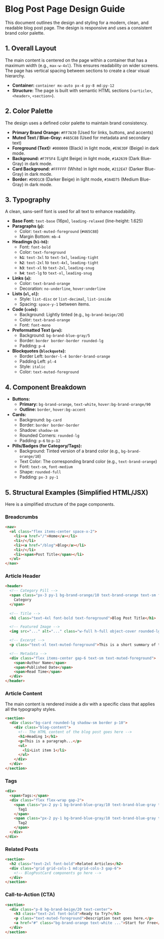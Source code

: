 # Blog Post Page Design Guide

This document outlines the design and styling for a modern, clean, and readable blog post page. The design is responsive and uses a consistent brand color palette.

## 1. Overall Layout

The main content is centered on the page within a container that has a maximum width (e.g., `max-w-4xl`). This ensures readability on wider screens. The page has vertical spacing between sections to create a clear visual hierarchy.

- **Container:** `container mx-auto px-4 py-8 md:py-12`
- **Structure:** The page is built with semantic HTML sections (`<article>`, `<header>`, `<section>`).

## 2. Color Palette

The design uses a defined color palette to maintain brand consistency.

- **Primary Brand Orange:** `#FF7A30` (Used for links, buttons, and accents)
- **Muted Text / Blue-Gray:** `#465C88` (Used for metadata and secondary text)
- **Foreground (Text):** `#000000` (Black) in light mode, `#E9E3DF` (Beige) in dark mode.
- **Background:** `#F7F5F4` (Light Beige) in light mode, `#1A2639` (Dark Blue-Gray) in dark mode.
- **Card Background:** `#FFFFFF` (White) in light mode, `#212E47` (Darker Blue-Gray) in dark mode.
- **Border:** `#D9D1CB` (Darker Beige) in light mode, `#3A4D75` (Medium Blue-Gray) in dark mode.

## 3. Typography

A clean, sans-serif font is used for all text to enhance readability.

- **Base Font:** `text-base` (16px), `leading-relaxed` (line-height: 1.625)
- **Paragraphs (`p`):**
  - Color: `text-muted-foreground` (`#465C88`)
  - Margin Bottom: `mb-4`
- **Headings (`h1`-`h6`):**
  - Font: `font-bold`
  - Color: `text-foreground`
  - **`h1`**: `text-3xl` to `text-5xl`, `leading-tight`
  - **`h2`**: `text-2xl` to `text-4xl`, `leading-tight`
  - **`h3`**: `text-xl` to `text-2xl`, `leading-snug`
  - **`h4`**: `text-lg` to `text-xl`, `leading-snug`
- **Links (`a`):**
  - Color: `text-brand-orange`
  - Decoration: `no-underline`, `hover:underline`
- **Lists (`ul`, `ol`):**
  - Style: `list-disc` or `list-decimal`, `list-inside`
  - Spacing: `space-y-1` between items.
- **Code (`code`):**
  - Background: Lightly tinted (e.g., `bg-brand-beige/20`)
  - Color: `text-brand-orange`
  - Font: `font-mono`
- **Preformatted Text (`pre`):**
  - Background: `bg-brand-blue-gray/5`
  - Border: `border border-border rounded-lg`
  - Padding: `p-4`
- **Blockquotes (`blockquote`):**
  - Border Left: `border-l-4 border-brand-orange`
  - Padding Left: `pl-4`
  - Style: `italic`
  - Color: `text-muted-foreground`

## 4. Component Breakdown

- **Buttons:**
  - **Primary:** `bg-brand-orange`, `text-white`, `hover:bg-brand-orange/90`
  - **Outline:** `border`, `hover:bg-accent`
- **Cards:**
  - Background: `bg-card`
  - Border: `border border-border`
  - Shadow: `shadow-sm`
  - Rounded Corners: `rounded-lg`
  - Padding: `p-6` to `p-12`
- **Pills/Badges (for Category/Tags):**
  - Background: Tinted version of a brand color (e.g., `bg-brand-orange/10`)
  - Text Color: The corresponding brand color (e.g., `text-brand-orange`)
  - Font: `text-sm`, `font-medium`
  - Shape: `rounded-full`
  - Padding: `px-3 py-1`

## 5. Structural Examples (Simplified HTML/JSX)

Here is a simplified structure of the page components.

### Breadcrumbs
```html
<nav>
  <ol class="flex items-center space-x-2">
    <li><a href="/">Home</a></li>
    <li>/</li>
    <li><a href="/blog">Blog</a></li>
    <li>/</li>
    <li><span>Post Title</span></li>
  </ol>
</nav>
```

### Article Header
```html
<header>
  <!-- Category Pill -->
  <span class="px-3 py-1 bg-brand-orange/10 text-brand-orange text-sm font-medium rounded-full">
    Category
  </span>
  
  <!-- Title -->
  <h1 class="text-4xl font-bold text-foreground">Blog Post Title</h1>

  <!-- Featured Image -->
  <img src="..." alt="..." class="w-full h-full object-cover rounded-lg" />

  <!-- Excerpt -->
  <p class="text-xl text-muted-foreground">This is a short summary of the article.</p>

  <!-- Metadata -->
  <div class="flex items-center gap-6 text-sm text-muted-foreground">
    <span>Author Name</span>
    <span>Published Date</span>
    <span>Read Time</span>
  </div>
</header>
```

### Article Content
The main content is rendered inside a div with a specific class that applies all the typography styles.

```html
<section>
  <div class="bg-card rounded-lg shadow-sm border p-10">
    <div class="blog-content">
      <!-- The HTML content of the blog post goes here -->
      <h1>Heading 1</h1>
      <p>This is a paragraph...</p>
      <ul>
        <li>List item 1</li>
      </ul>
    </div>
  </div>
</section>
```

### Tags
```html
<div>
  <span>Tags:</span>
  <div class="flex flex-wrap gap-2">
    <span class="px-2 py-1 bg-brand-blue-gray/10 text-brand-blue-gray text-xs rounded">
      Tag1
    </span>
    <span class="px-2 py-1 bg-brand-blue-gray/10 text-brand-blue-gray text-xs rounded">
      Tag2
    </span>
  </div>
</div>
```

### Related Posts
```html
<section>
  <h2 class="text-2xl font-bold">Related Articles</h2>
  <div class="grid grid-cols-1 md:grid-cols-3 gap-6">
    <!-- BlogPostCard components go here -->
  </div>
</section>
```

### Call-to-Action (CTA)
```html
<section>
  <div class="p-8 bg-brand-beige/20 text-center">
    <h3 class="text-2xl font-bold">Ready to Try?</h3>
    <p class="text-muted-foreground">Description text goes here.</p>
    <a href="#" class="bg-brand-orange text-white ...">Start for Free</a>
  </div>
</section>
```
